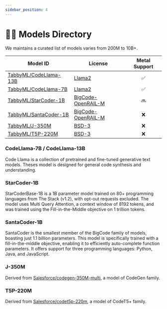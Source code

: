 ```yaml
---
sidebar_position: 4
---
```


# 🧑‍🔬 Models Directory

We maintains a curated list of models varies from 200M to 10B+.

| Model ID                                                              | License                                                                                     | <span title="Apple M1/M2 Only">Metal Support</span> |
| --------------------------------------------------------------------- | ------------------------------------------------------------------------------------------- | :-------------------------------------------------: |
| [TabbyML/CodeLlama-13B](https://huggingface.co/TabbyML/CodeLlama-13B) | [Llama2](https://github.com/facebookresearch/llama/blob/main/LICENSE)                       |                         ✅                          |
| [TabbyML/CodeLlama-7B](https://huggingface.co/TabbyML/CodeLlama-7B)   | [Llama2](https://github.com/facebookresearch/llama/blob/main/LICENSE)                       |                         ✅                          |
| [TabbyML/StarCoder-1B](https://huggingface.co/TabbyML/StarCoder-1B)   | [BigCode-OpenRAIL-M](https://huggingface.co/spaces/bigcode/bigcode-model-license-agreement) |                         🔜                         |
| [TabbyML/SantaCoder-1B](https://huggingface.co/TabbyML/SantaCoder-1B) | [BigCode-OpenRAIL-M](https://huggingface.co/spaces/bigcode/bigcode-model-license-agreement) |                         ❌                          |
| [TabbyML/J-350M](https://huggingface.co/TabbyML/J-350M)               | [BSD-3](https://opensource.org/license/bsd-3-clause/)                                       |                         ❌                          |
| [TabbyML/T5P-220M](https://huggingface.co/TabbyML/T5P-220M)           | [BSD-3](https://opensource.org/license/bsd-3-clause/)                                       |                         ❌                          |

### CodeLlama-7B / CodeLlama-13B
Code Llama is a collection of pretrained and fine-tuned generative text models. Theses model is designed for general code synthesis and understanding.

### StarCoder-1B
StarCoderBase-1B is a 1B parameter model trained on 80+ programming languages from The Stack (v1.2), with opt-out requests excluded. The model uses Multi Query Attention, a context window of 8192 tokens, and was trained using the Fill-in-the-Middle objective on 1 trillion tokens.

### SantaCoder-1B
SantaCoder is the smallest member of the BigCode family of models, boasting just 1.1 billion parameters. This model is specifically trained with a fill-in-the-middle objective, enabling it to efficiently auto-complete function parameters. It offers support for three programming languages: Python, Java, and JavaScript.

### J-350M
Derived from [Salesforce/codegen-350M-multi](https://huggingface.co/Salesforce/codegen-350M-multi), a model of CodeGen family.

### T5P-220M
Derived from [Salesforce/codet5p-220m](https://huggingface.co/Salesforce/codet5p-220m), a model of CodeT5+ family.
